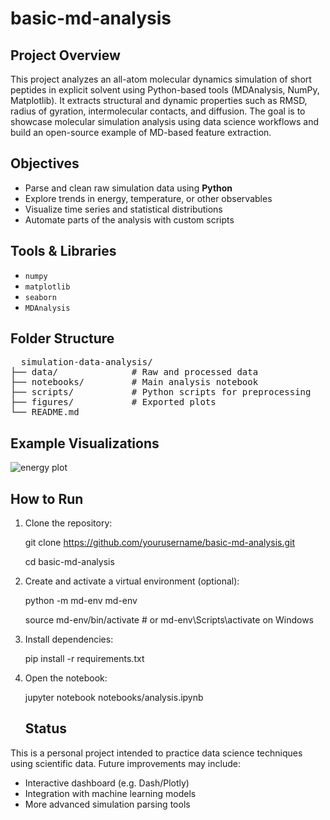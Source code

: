 # basic-md-analysis

## Project Overview

This project analyzes an all-atom molecular dynamics simulation of short peptides in explicit solvent using Python-based tools (MDAnalysis, NumPy, Matplotlib). It extracts structural and dynamic properties such as RMSD, radius of gyration, intermolecular contacts, and diffusion. The goal is to showcase molecular simulation analysis using data science workflows and build an open-source example of MD-based feature extraction.

## Objectives

- Parse and clean raw simulation data using **Python**
- Explore trends in energy, temperature, or other observables
- Visualize time series and statistical distributions
- Automate parts of the analysis with custom scripts

## Tools & Libraries

- `numpy`
- `matplotlib`
- `seaborn`
- `MDAnalysis`

## Folder Structure

<pre>
  simulation-data-analysis/ 
├── data/              # Raw and processed data 
├── notebooks/         # Main analysis notebook
├── scripts/           # Python scripts for preprocessing
├── figures/           # Exported plots
└── README.md
</pre>

## Example Visualizations

![energy plot](figures/energy_plot.png)

## How to Run

1. Clone the repository:

   git clone https://github.com/yourusername/basic-md-analysis.git
   
   cd basic-md-analysis

3. Create and activate a virtual environment (optional):

   python -m md-env md-env
   
   source md-env/bin/activate  # or md-env\Scripts\activate on Windows

4. Install dependencies:

   pip install -r requirements.txt

5. Open the notebook:

   jupyter notebook notebooks/analysis.ipynb

   ## Status

This is a personal project intended to practice data science techniques using scientific data. Future improvements may include:
- Interactive dashboard (e.g. Dash/Plotly)
- Integration with machine learning models
- More advanced simulation parsing tools


